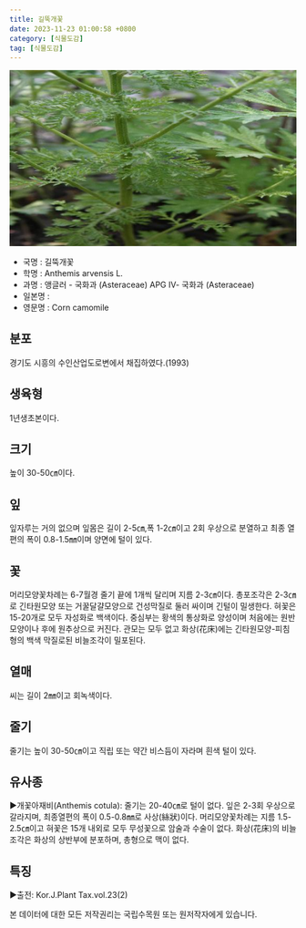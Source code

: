 ```yaml
---
title: 길뚝개꽃
date: 2023-11-23 01:00:58 +0800
category: [식물도감]
tag: [식물도감]
---
```




![길뚝개꽃](/assets/img/fileUpload/plants/basic/Compositae/Anthemis/2477/2477_20160725151729218files_th2.jpg)
- 국명 : 길뚝개꽃
- 학명 : Anthemis arvensis L.
- 과명 : 앵글러 - 국화과 (Asteraceae) APG Ⅳ- 국화과 (Asteraceae)
- 일본명 : 
- 영문명 : Corn camomile


## 분포
경기도 시흥의 수인산업도로변에서 채집하였다.(1993)
## 생육형
1년생초본이다.
## 크기
높이 30-50㎝이다.
## 잎
잎자루는 거의 없으며 잎몸은 길이 2-5㎝,폭 1-2㎝이고 2회 우상으로 분열하고 최종 열편의 폭이 0.8-1.5㎜이며 양면에 털이 있다.
## 꽃
머리모양꽃차례는 6-7월경 줄기 끝에 1개씩 달리며 지름 2-3㎝이다. 총포조각은 2-3㎝로 긴타원모양 또는 거꿀달걀모양으로 건성막질로 둘러 싸이며 긴털이 밀생한다. 혀꽃은 15-20개로 모두 자성화로 백색이다. 중심부는 황색의 통상화로 양성이며 처음에는 원반모양이나 후에 원추상으로 커진다. 관모는 모두 없고 화상(花床)에는 긴타원모양-피침형의 백색 막질로된 비늘조각이 밀포된다.
## 열매
씨는 길이 2㎜이고 회녹색이다.
## 줄기
줄기는 높이 30-50㎝이고 직립 또는 약간 비스듬이 자라며 흰색 털이 있다.
## 유사종
▶개꽃아재비(Anthemis cotula): 줄기는 20-40㎝로 털이 없다. 잎은 2-3회 우상으로 갈라지며, 최종열편의 폭이 0.5-0.8㎜로 사상(絲狀)이다. 머리모양꽃차례는 지름 1.5-2.5㎝이고 혀꽃은 15개 내외로 모두 무성꽃으로 암술과 수술이 없다. 화상(花床)의 비늘조각은 화상의 상반부에 분포하며, 총형으로 맥이 없다.
## 특징
▶출전: Kor.J.Plant Tax.vol.23(2)






본 데이터에 대한 모든 저작권리는 국립수목원 또는 원저작자에게 있습니다.
